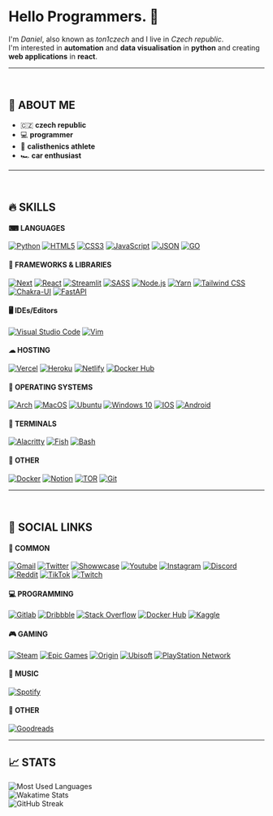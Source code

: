 # **Hello Programmers.** 🙏

I'm _Daniel_, also known as _ton1czech_ and I live in _Czech republic_.  
I'm interested in **automation** and **data visualisation** in **python** and creating **web applications** in **react**.

---

<br />

## 💭 **ABOUT ME**

- 🇨🇿 **czech republic**
- 💻 **programmer**
- 💪 **calisthenics athlete**
- 🏎️ **car enthusiast**

---

<br />

## 🔥 **SKILLS**

#### ⌨ **LANGUAGES**

[<img alt="Python" src="https://img.shields.io/badge/python-%2314354C.svg?style=for-the-badge&logo=python&logoColor=white"/>](https://python.org/)
[<img alt="HTML5" src="https://img.shields.io/badge/html5-%23E34F26.svg?style=for-the-badge&logo=html5&logoColor=white"/>](https://html.com/)
[<img alt="CSS3" src="https://img.shields.io/badge/css3-%231572B6.svg?style=for-the-badge&logo=css3&logoColor=white"/>](https://w3schools.com/Css/)
[<img alt="JavaScript" src="https://img.shields.io/badge/javascript-%23323330.svg?style=for-the-badge&logo=javascript&logoColor=%23F7DF1E"/>](https://javascript.com/)
[<img alt="JSON" src="https://img.shields.io/badge/json-5E5C5C?style=for-the-badge&logo=json&logoColor=white"/>](https://www.json.org/json-en.html)
[<img alt="GO" src="https://img.shields.io/badge/go-00A4CD?style=for-the-badge&logo=go&logoColor=white" />](https://go.dev/)

<div style="margin: 0 0 15px 0"></div>

#### 💎 **FRAMEWORKS & LIBRARIES**

[<img alt="Next" src="https://img.shields.io/badge/Next-black?style=for-the-badge&logo=next.js&logoColor=white" />](https://nextjs.org/)
[<img alt="React" src="https://img.shields.io/badge/react-%2320232a.svg?style=for-the-badge&logo=react&logoColor=%2361DAFB"/>](https://reactjs.org/)
[<img alt="Streamlit" src="https://img.shields.io/badge/streamlit-FF5D5D?style=for-the-badge&logo=streamlit&logoColor=white">](https://https://streamlit.io/)
[<img alt="SASS" src="https://img.shields.io/badge/SASS-hotpink.svg?style=for-the-badge&logo=SASS&logoColor=white"/>](https://sass-lang.com/)
[<img alt="Node.js" src="https://img.shields.io/badge/Node.js-339933?style=for-the-badge&logo=nodedotjs&logoColor=white"/>](https://nodejs.org/)
[<img alt="Yarn" src="https://img.shields.io/badge/Yarn-2C8EBB?style=for-the-badge&logo=yarn&logoColor=white"/>](https://yarnpkg.com/)
[<img alt="Tailwind CSS" src="https://img.shields.io/badge/Tailwind_CSS-38B2AC?style=for-the-badge&logo=tailwind-css&logoColor=white"/>](https://tailwindcss.com/)
[<img alt="Chakra-UI" src="https://img.shields.io/badge/Chakra--UI-319795?style=for-the-badge&logo=chakra-ui&logoColor=white"/>](https://chakra-ui.com/)
[<img alt="FastAPI" src="https://img.shields.io/badge/fastapi-109989?style=for-the-badge&logo=FASTAPI&logoColor=white"/>](https://fastapi.tiangolo.com/)

<div style="margin: 0 0 15px 0"></div>

#### 🖥️ IDEs/Editors

[<img alt="Visual Studio Code" src="https://img.shields.io/badge/Visual_Studio_Code-0078d7.svg?style=for-the-badge&logo=visual-studio-code&logoColor=white"/>](https://code.visualstudio.com/)
[<img alt="Vim" src="https://img.shields.io/badge/VIM-%2311AB00.svg?style=for-the-badge&logo=vim&logoColor=white"/>](https://vim.org/)

<div style="margin: 0 0 15px 0"></div>

#### ☁ **HOSTING**

[<img alt="Vercel" src="https://img.shields.io/badge/vercel-%23000000.svg?style=for-the-badge&logo=vercel&logoColor=white" />](https://vercel.com)
[<img alt="Heroku" src="https://img.shields.io/badge/heroku-%23430098.svg?style=for-the-badge&logo=heroku&logoColor=white"/>](https://heroku.com)
[<img alt="Netlify" src="https://img.shields.io/badge/netlify-%233BACBC.svg?style=for-the-badge&logo=netlify&logoColor=white"/>](https://netlify.com)
[<img alt="Docker Hub" src="https://img.shields.io/badge/docker hub-%23ffffff.svg?style=for-the-badge&logo=docker&logoColor=0db7ed"/>](https://hub.docker.com/)

<div style="margin: 0 0 15px 0"></div>

#### 🔵 **OPERATING SYSTEMS**

[<img alt="Arch" src="https://img.shields.io/badge/Arch-1793D1?style=for-the-badge&logo=arch-linux&logoColor=white" />](https://archlinux.org/)
[<img alt="MacOS" src="https://img.shields.io/badge/MacOS-000000?style=for-the-badge&logo=macos&logoColor=white">](https://apple.com/macos/)
[<img alt="Ubuntu" src="https://img.shields.io/badge/Ubuntu-E95420?style=for-the-badge&logo=ubuntu&logoColor=white" />](https://ubuntu.com/)
[<img alt="Windows 10" src="https://img.shields.io/badge/Windows_10-0078D6?style=for-the-badge&logo=windows&logoColor=white" />](https://microsoft.com/software-download/windows10ISO)
[<img alt="IOS" src="https://img.shields.io/badge/iOS-000000?style=for-the-badge&logo=ios&logoColor=white">](https://apple.com/ios/)
[<img alt="Android" src="https://img.shields.io/badge/Android-3DDC84?style=for-the-badge&logo=android&logoColor=white" />](https://android.com/)

<div style="margin: 0 0 15px 0"></div>

#### 📝 **TERMINALS**

[<img alt="Alacritty" src="https://img.shields.io/badge/alacritty-F46D01?style=for-the-badge&logo=alacritty&logoColor=white" />](https://alacritty.org/)
[<img alt="Fish" src="https://img.shields.io/badge/fish-4AAE46?style=for-the-badge&logo=fish&logoColor=white" />](https://fishshell.com/)
[<img alt="Bash" src="https://img.shields.io/badge/Bash-4EAA25?style=for-the-badge&logo=GNU%20Bash&logoColor=white" />](https://www.gnu.org/software/bash/)

<div style="margin: 0 0 15px 0"></div>

#### 🎈 **OTHER**

[<img alt="Docker" src="https://img.shields.io/badge/docker-%230db7ed.svg?style=for-the-badge&logo=docker&logoColor=white"/>](https://docker.com/)
[<img alt="Notion" src="https://img.shields.io/badge/Notion-%23000000.svg?style=for-the-badge&logo=notion&logoColor=white"/>](https:/notion.so/)
[<img alt="TOR" src="https://img.shields.io/badge/tor-%237E4798.svg?style=for-the-badge&logo=tor-project&logoColor=white" />](https://torproject.org/)
[<img alt="Git" src="https://img.shields.io/badge/git-%23F05033.svg?style=for-the-badge&logo=git&logoColor=white" />](https://git-scm.com/)

---

<br />

## 💫 **SOCIAL LINKS**

#### 🎇 **COMMON**

[<img alt="Gmail" src="https://img.shields.io/badge/@tonyasek007-D14836?style=for-the-badge&logo=gmail&logoColor=white" />]()
[<img alt="Twitter" src="https://img.shields.io/badge/@ton1czech-%231DA1F2.svg?style=for-the-badge&logo=Twitter&logoColor=white"/>](https://twitter.com/ton1czech)
[<img alt="Showwcase" src="https://img.shields.io/badge/showwcase-171718?style=for-the-badge&logo=showwcase&logoColor=white"/>](https://www.showwcase.com/ton1czech)
[<img alt="Youtube" src="https://img.shields.io/badge/@ton1czech-%23FF0000.svg?style=for-the-badge&logo=YouTube&logoColor=white"/>](https://www.youtube.com/channel/UCblA_CnykG2Dw_6IMwZ9z9A)
[<img alt="Instagram" src="https://img.shields.io/badge/@ton1czech-%23E4405F.svg?style=for-the-badge&logo=Instagram&logoColor=white"/>](https://instagram.com/ton1czech)
[<img alt="Discord" src="https://img.shields.io/badge/@ton1czech%238028-%237289DA.svg?style=for-the-badge&logo=discord&logoColor=white"/>]()
[<img alt="Reddit" src="https://img.shields.io/badge/@ton1czech-FF4500?style=for-the-badge&logo=reddit&logoColor=white" />](https://reddit.com/user/ton1czech)
[<img alt="TikTok" src="https://img.shields.io/badge/@t0nczech-%23000000.svg?style=for-the-badge&logo=TikTok&logoColor=white" />](https://www.tiktok.com/@t0n1czech)
[<img alt="Twitch" src="https://img.shields.io/badge/@ton1czech-9146FF?style=for-the-badge&logo=twitch&logoColor=white" />](https://www.twitch.tv/ton1czech)

#### 💻 **PROGRAMMING**

[<img alt="Gitlab" src="https://img.shields.io/badge/@ton1czech-%23181717.svg?style=for-the-badge&logo=gitlab&logoColor=white" />](https://gitlab.com/ton1czech)
[<img alt="Dribbble" src="https://img.shields.io/badge/@ton1czech-EA4C89?style=for-the-badge&logo=dribbble&logoColor=white" />](https://dribbble.com/ton1czech)
[<img alt="Stack Overflow" src="https://img.shields.io/badge/@ton1czech-FE7A16?style=for-the-badge&logo=stack-overflow&logoColor=white"/>](https://stackoverflow.com/users/15073347/ton1czech)
[<img alt="Docker Hub" src="https://img.shields.io/badge/@ton1czech-%23ffffff.svg?style=for-the-badge&logo=docker&logoColor=0db7ed"/>](https://hub.docker.com/u/ton1czech)
[<img alt="Kaggle" src="https://img.shields.io/badge/@ton1czech-20BEFF?style=for-the-badge&logo=Kaggle&logoColor=white"/>](https://www.kaggle.com/ton1czech)

#### 🎮 **GAMING**

[<img alt="Steam" src="https://img.shields.io/badge/@ton1czech-%23000000.svg?style=for-the-badge&logo=steam&logoColor=white"/>](https://steamcommunity.com/id/ton1czech/)
[<img alt="Epic Games" src="https://img.shields.io/badge/@ton1czech-%23313131.svg?style=for-the-badge&logo=epicgames&logoColor=white"/>]()
[<img alt="Origin" src="https://img.shields.io/badge/@ton1czech-%23F56C2D.svg?style=for-the-badge&logo=Origin&logoColor=white"/>]()
[<img alt="Ubisoft" src="https://img.shields.io/badge/@ton1czech-%23F5F5F5.svg?style=for-the-badge&logo=Ubisoft&logoColor=black"/>]()
[<img alt="PlayStation Network" src="https://img.shields.io/badge/@ton1czech-%230070D1.svg?style=for-the-badge&logo=Playstation&logoColor=white"/>]()

#### 🎵 **MUSIC**

[<img alt="Spotify" src="https://img.shields.io/badge/@ton1czech-1ED760?style=for-the-badge&logo=spotify&logoColor=white" />](https://open.spotify.com/user/212btc3myry7hwb45aybf4efi)

#### 💽 **OTHER**

[<img alt="Goodreads" src="https://img.shields.io/badge/@ton1czech-372213?style=for-the-badge&logo=goodreads&logoColor=white" />](https://www.goodreads.com/user/show/94308602-ton1czech)

---

## 📈 **STATS**

![Most Used Languages](https://github-readme-stats.vercel.app/api/top-langs/?username=ton1czech&bg_color=1e1e2e&text_color=bfc6de&&title_color=cba6f7&langs_count=10&layout=compact) <br />
![Wakatime Stats](https://github-readme-stats.vercel.app/api/wakatime?username=ton1czech&bg_color=1e1e2e&text_color=bfc6de&title_color=cba6f7&layout=compact) <br />
![GitHub Streak](https://github-readme-streak-stats.herokuapp.com?user=ton1czech&background=1e1e2e&stroke=bac2de&ring=cba6f7&fire=cba6f7&currStreakLabel=cba6f7&currStreakNum=cba6f7&sideLabels=bfc6de&sideNums=e1e6f7&dates=7e8496&date_format=j%20M%5B%20Y%5D)
